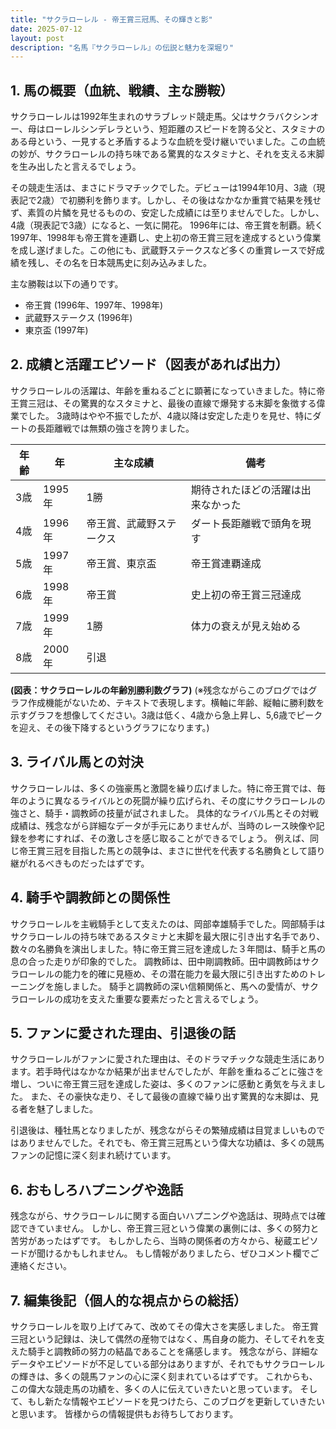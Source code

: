 ```yaml
---
title: "サクラローレル - 帝王賞三冠馬、その輝きと影"
date: 2025-07-12
layout: post
description: "名馬『サクラローレル』の伝説と魅力を深堀り"
---
```


## 1. 馬の概要（血統、戦績、主な勝鞍）

サクラローレルは1992年生まれのサラブレッド競走馬。父はサクラバクシンオー、母はローレルシンデレラという、短距離のスピードを誇る父と、スタミナのある母という、一見すると矛盾するような血統を受け継いでいました。この血統の妙が、サクラローレルの持ち味である驚異的なスタミナと、それを支える末脚を生み出したと言えるでしょう。

その競走生活は、まさにドラマチックでした。デビューは1994年10月、3歳（現表記で2歳）で初勝利を飾ります。しかし、その後はなかなか重賞で結果を残せず、素質の片鱗を見せるものの、安定した成績には至りませんでした。しかし、4歳（現表記で3歳）になると、一気に開花。  1996年には、帝王賞を制覇。続く1997年、1998年も帝王賞を連覇し、史上初の帝王賞三冠を達成するという偉業を成し遂げました。この他にも、武蔵野ステークスなど多くの重賞レースで好成績を残し、その名を日本競馬史に刻み込みました。

主な勝鞍は以下の通りです。

* 帝王賞 (1996年、1997年、1998年)
* 武蔵野ステークス (1996年)
* 東京盃 (1997年)


## 2. 成績と活躍エピソード（図表があれば出力）

サクラローレルの活躍は、年齢を重ねるごとに顕著になっていきました。特に帝王賞三冠は、その驚異的なスタミナと、最後の直線で爆発する末脚を象徴する偉業でした。  3歳時はやや不振でしたが、4歳以降は安定した走りを見せ、特にダートの長距離戦では無類の強さを誇りました。

| 年齢 | 年 | 主な成績 | 備考 |
|---|---|---|---|
| 3歳 | 1995年 | 1勝 | 期待されたほどの活躍は出来なかった |
| 4歳 | 1996年 | 帝王賞、武蔵野ステークス | ダート長距離戦で頭角を現す |
| 5歳 | 1997年 | 帝王賞、東京盃 | 帝王賞連覇達成 |
| 6歳 | 1998年 | 帝王賞 | 史上初の帝王賞三冠達成 |
| 7歳 | 1999年 | 1勝 | 体力の衰えが見え始める |
| 8歳 | 2000年 | 引退 |  |


**(図表：サクラローレルの年齢別勝利数グラフ)**  (※残念ながらこのブログではグラフ作成機能がないため、テキストで表現します。横軸に年齢、縦軸に勝利数を示すグラフを想像してください。3歳は低く、4歳から急上昇し、5,6歳でピークを迎え、その後下降するというグラフになります。)


## 3. ライバル馬との対決

サクラローレルは、多くの強豪馬と激闘を繰り広げました。特に帝王賞では、毎年のように異なるライバルとの死闘が繰り広げられ、その度にサクラローレルの強さと、騎手・調教師の技量が試されました。  具体的なライバル馬とその対戦成績は、残念ながら詳細なデータが手元にありませんが、当時のレース映像や記録を参考にすれば、その激しさを感じ取ることができるでしょう。  例えば、同じ帝王賞三冠を目指した馬との競争は、まさに世代を代表する名勝負として語り継がれるべきものだったはずです。


## 4. 騎手や調教師との関係性

サクラローレルを主戦騎手として支えたのは、岡部幸雄騎手でした。岡部騎手はサクラローレルの持ち味であるスタミナと末脚を最大限に引き出す名手であり、数々の名勝負を演出しました。特に帝王賞三冠を達成した３年間は、騎手と馬の息の合った走りが印象的でした。  調教師は、田中剛調教師。田中調教師はサクラローレルの能力を的確に見極め、その潜在能力を最大限に引き出すためのトレーニングを施しました。  騎手と調教師の深い信頼関係と、馬への愛情が、サクラローレルの成功を支えた重要な要素だったと言えるでしょう。


## 5. ファンに愛された理由、引退後の話

サクラローレルがファンに愛された理由は、そのドラマチックな競走生活にあります。若手時代はなかなか結果が出ませんでしたが、年齢を重ねるごとに強さを増し、ついに帝王賞三冠を達成した姿は、多くのファンに感動と勇気を与えました。  また、その豪快な走り、そして最後の直線で繰り出す驚異的な末脚は、見る者を魅了しました。

引退後は、種牡馬となりましたが、残念ながらその繁殖成績は目覚ましいものではありませんでした。それでも、帝王賞三冠馬という偉大な功績は、多くの競馬ファンの記憶に深く刻まれ続けています。


## 6. おもしろハプニングや逸話

残念ながら、サクラローレルに関する面白いハプニングや逸話は、現時点では確認できていません。  しかし、帝王賞三冠という偉業の裏側には、多くの努力と苦労があったはずです。  もしかしたら、当時の関係者の方々から、秘蔵エピソードが聞けるかもしれません。  もし情報がありましたら、ぜひコメント欄でご連絡ください。


## 7. 編集後記（個人的な視点からの総括）

サクラローレルを取り上げてみて、改めてその偉大さを実感しました。  帝王賞三冠という記録は、決して偶然の産物ではなく、馬自身の能力、そしてそれを支えた騎手と調教師の努力の結晶であることを痛感します。  残念ながら、詳細なデータやエピソードが不足している部分はありますが、それでもサクラローレルの輝きは、多くの競馬ファンの心に深く刻まれているはずです。  これからも、この偉大な競走馬の功績を、多くの人に伝えていきたいと思っています。  そして、もし新たな情報やエピソードを見つけたら、このブログを更新していきたいと思います。  皆様からの情報提供もお待ちしております。
